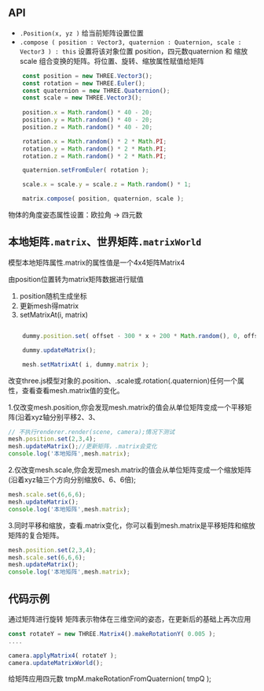 ## API
- `.Position(x, yz )`
给当前矩阵设置位置
- `.compose ( position : Vector3, quaternion : Quaternion, scale : Vector3 ) : this`
设置将该对象位置 position，四元数quaternion 和 缩放scale 组合变换的矩阵。将位置、旋转、缩放属性赋值给矩阵
```js
    const position = new THREE.Vector3();
    const rotation = new THREE.Euler();
    const quaternion = new THREE.Quaternion();
    const scale = new THREE.Vector3();
            
    position.x = Math.random() * 40 - 20;
    position.y = Math.random() * 40 - 20;
    position.z = Math.random() * 40 - 20;

    rotation.x = Math.random() * 2 * Math.PI;
    rotation.y = Math.random() * 2 * Math.PI;
    rotation.z = Math.random() * 2 * Math.PI;

    quaternion.setFromEuler( rotation );

    scale.x = scale.y = scale.z = Math.random() * 1;

    matrix.compose( position, quaternion, scale );
```
物体的角度姿态属性设置：欧拉角 -> 四元数


## 本地矩阵`.matrix`、世界矩阵`.matrixWorld`

模型本地矩阵属性.matrix的属性值是一个4x4矩阵Matrix4

由position位置转为matrix矩阵数据进行赋值
1. position随机生成坐标
2. 更新mesh得matrix
3. setMatrixAt(i, matrix)
```js

    dummy.position.set( offset - 300 * x + 200 * Math.random(), 0, offset - 300 * y );

    dummy.updateMatrix();

    mesh.setMatrixAt( i, dummy.matrix );
```


改变three.js模型对象的.position、.scale或.rotation(.quaternion)任何一个属性，查看查看mesh.matrix值的变化。

1.仅改变mesh.position,你会发现mesh.matrix的值会从单位矩阵变成一个平移矩阵(沿着xyz轴分别平移2、3、


```js
// 不执行renderer.render(scene, camera);情况下测试
mesh.position.set(2,3,4);
mesh.updateMatrix();//更新矩阵，.matrix会变化
console.log('本地矩阵',mesh.matrix);

```
2.仅改变mesh.scale,你会发现mesh.matrix的值会从单位矩阵变成一个缩放矩阵(沿着xyz轴三个方向分别缩放6、6、6倍);

```js
mesh.scale.set(6,6,6);
mesh.updateMatrix();
console.log('本地矩阵',mesh.matrix);

```
3.同时平移和缩放，查看.matrix变化，你可以看到mesh.matrix是平移矩阵和缩放矩阵的复合矩阵。
```js
mesh.position.set(2,3,4);
mesh.scale.set(6,6,6);
mesh.updateMatrix();
console.log('本地矩阵',mesh.matrix);
```



## 代码示例
通过矩阵进行旋转
矩阵表示物体在三维空间的姿态，在更新后的基础上再次应用
```js
const rotateY = new THREE.Matrix4().makeRotationY( 0.005 );
....

camera.applyMatrix4( rotateY );
camera.updateMatrixWorld();

```
给矩阵应用四元数
tmpM.makeRotationFromQuaternion( tmpQ );